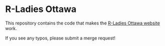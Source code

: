 # R-Ladies Ottawa

This repository contains the code that makes the [R-Ladies Ottawa website](https://rladies-ottawa.github.io/) work.

If you see any typos, please submit a merge request!